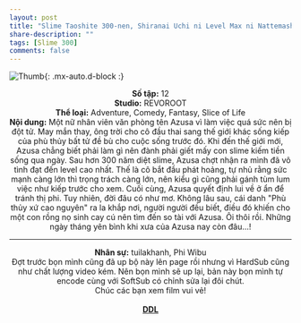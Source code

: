 ```yaml
---
layout: post
title: "Slime Taoshite 300-nen, Shiranai Uchi ni Level Max ni Nattemashita - BD"
share-description: ""
tags: [Slime 300]
comments: false
---
```


![Thumb](https://tpn-team.github.io/assets/img/slime_300_thumb.png){: .mx-auto.d-block :}
<center>
<b>Số tập:</b> 12 <br>
<b>Studio:</b> REVOROOT <br>
<b>Thể loại:</b> Adventure, Comedy, Fantasy, Slice of Life <br>
<b>Nội dung:</b> Một nữ nhân viên văn phòng tên Azusa vì làm việc quá sức nên bị đột tử. May mắn thay, ông trời cho cô đầu thai sang thế giới khác sống kiếp của phù thủy bất tử đề bù cho cuộc sống trước đó. Khi đến thế giới mới, Azusa chẳng biết phải làm gì nên đành phải giết mấy con slime kiếm tiền sống qua ngày. Sau hơn 300 năm diệt slime, Azusa chợt nhận ra mình đã vô tình đạt đến level cao nhất. Thế là cô bắt đầu phát hoảng, tự nhủ rằng sức mạnh càng lớn thì trọng trách càng lớn, nên kiểu gì cũng phải gánh tùm lum việc như kiếp trước cho xem. Cuối cùng, Azusa quyết định lui về ở ẩn để tránh thị phi. Tuy nhiên, đời đâu có như mơ. Không lâu sau, cái danh "Phù thủy xứ cao nguyên" ra la khắp nơi, người người đều biết, điều đó khiến cho một con rồng nọ sinh cay cú nên tìm đến so tài với Azusa. Ôi thôi rồi. Những ngày tháng yên bình khi xưa của Azusa nay còn đâu...!
 <br>

<hr>

<b>Nhân sự:</b> tuilakhanh, Phi Wibu <br>
Đợt trước bọn mình cũng đã up bộ này lên page rồi nhưng vì HardSub cũng như chất lượng video kém. Nên bọn mình sẽ up lại, bản này bọn mình tự encode cùng với SoftSub có chỉnh sửa lại đôi chút. <br>
Chúc các bạn xem film vui vẻ!<br><br>
<b><a href="https://github.com/TPN-Team/TPN-Team-DDL/blob/master/Slime%20300.md">DDL</a></b> <br>
</center>
<!-- excerpt-end -->

